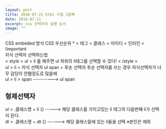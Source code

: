 ```yaml
---
layout: post
title: 2018-07-21 html 수업 1일째
date: 2018-07-21
excerpt: css 선택자의 실행 순서
image: ""
---
```

<html>
  <head>
    <meta charset="utf-8"/>
    <title>5-1</title>
  </head>
  <body>
    <div>
         CSS embeded 방식
         CSS 우선순위
         * &lt; 태그 &lt; 클래스 &lt; 아이디 &lt; 인라인 &lt; !important<br/>
        자식 선택자 선택하는법 <br/>
      &lt; style &gt;
        ul &gt; li 를 해주면 ul 하위의 li태그를 선택할 수 있다! 
      &lt; /style &gt; <br/>
      ul &gt; li = 자식 선택자
      ul span    = 후손 선택자
      후손 선택자를 쓰는 경우 자식선택자가 너무 감당이 안됄정도로 많을때<br/>
      ul &gt; li &gt; span  ----------> ul span <br/>
      <h2>형제선택자</h2>
      ul &gt; .클래스명 + li {}  -----> 해당 클래스를 가지고있는 li 태그의 다음번째 li가 선택이 된다. <br/>
      dl &gt; .클래스명 ~ dt {} ------> 해당 클래스밑에 있는 li들을 선택 ※본인은 제외 
    </div>
  </body>
</html>

